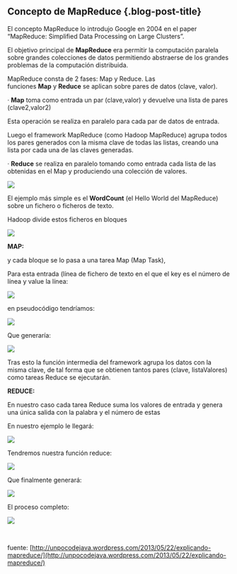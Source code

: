 Concepto de MapReduce {.blog-post-title}
---------------------

El concepto MapReduce lo introdujo Google en 2004 en el paper
“MapReduce: Simplified Data Processing on Large Clusters”.

El objetivo principal de **MapReduce** era permitir la computación
paralela sobre grandes colecciones de datos permitiendo abstraerse de
los grandes problemas de la computación distribuida.

MapReduce consta de 2 fases: Map y Reduce. Las
funciones **Map** y **Reduce** se aplican sobre pares de datos (clave,
valor).

· **Map** toma como entrada un par (clave,valor) y devuelve una lista de
pares (clave2,valor2)

Esta operación se realiza en paralelo para cada par de datos de entrada.

Luego el framework MapReduce (como Hadoop MapReduce) agrupa todos los
pares generados con la misma clave de todas las listas, creando una
lista por cada una de las claves generadas.

· **Reduce** se realiza en paralelo tomando como entrada cada lista de
las obtenidas en el Map y produciendo una colección de valores.

[![](http://unpocodejava.files.wordpress.com/2013/05/image0011.png?w=780)](http://unpocodejava.files.wordpress.com/2013/05/image0011.png)

El ejemplo más simple es el **WordCount** (el Hello World del MapReduce)
sobre un fichero o ficheros de texto.

Hadoop divide estos ficheros en bloques

[![](http://unpocodejava.files.wordpress.com/2013/05/image0085.jpg?w=780)](http://unpocodejava.files.wordpress.com/2013/05/image0085.jpg)

**MAP:**

y cada bloque se lo pasa a una tarea Map (Map Task),

Para esta entrada (línea de fichero de texto en el que el key es el
número de línea y value la línea:

![](http://unpocodejava.files.wordpress.com/2013/05/image0092.jpg?w=780)

en pseudocódigo tendríamos:

[![](http://unpocodejava.files.wordpress.com/2013/05/image0103.jpg?w=780)](http://unpocodejava.files.wordpress.com/2013/05/image0103.jpg)

Que generaría:

![](http://unpocodejava.files.wordpress.com/2013/05/image011.jpg?w=780)

Tras esto la función intermedia del framework agrupa los datos con la
misma clave, de tal forma que se obtienen tantos pares (clave,
listaValores) como tareas Reduce se ejecutarán.

**REDUCE:**

En nuestro caso cada tarea Reduce suma los valores de entrada y genera
una única salida con la palabra y el número de estas

En nuestro ejemplo le llegará:

[![](http://unpocodejava.files.wordpress.com/2013/05/image0122.jpg?w=780)](http://unpocodejava.files.wordpress.com/2013/05/image0122.jpg)

Tendremos nuestra función reduce:

[![](http://unpocodejava.files.wordpress.com/2013/05/image0131.jpg?w=780)](http://unpocodejava.files.wordpress.com/2013/05/image0131.jpg)

Que finalmente generará:

[![](http://unpocodejava.files.wordpress.com/2013/05/image0143.jpg?w=780)](http://unpocodejava.files.wordpress.com/2013/05/image0143.jpg)

El proceso completo:

[![](http://unpocodejava.files.wordpress.com/2013/05/image015.png?w=780)](http://unpocodejava.files.wordpress.com/2013/05/image015.png)

 

fuente: [http://unpocodejava.wordpress.com/2013/05/22/explicando-mapreduce/](http://unpocodejava.wordpress.com/2013/05/22/explicando-mapreduce/)

 

 
